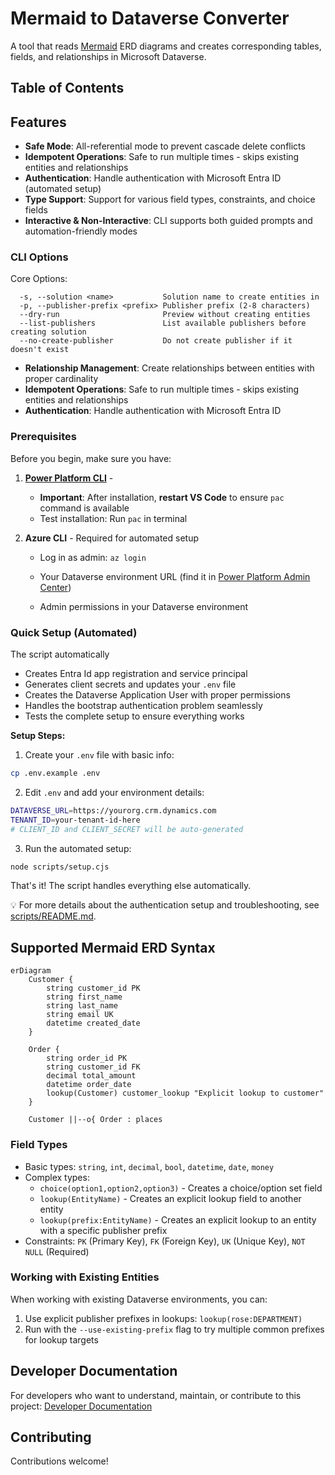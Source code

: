 # Mermaid to Dataverse Converter

A tool that reads [Mermaid](https://www.mermaidchart.com/) ERD diagrams and creates corresponding tables, fields, and relationships in Microsoft Dataverse.

## Table of Contents

## Features

- **Safe Mode**: All-referential mode to prevent cascade delete conflicts
- **Idempotent Operations**: Safe to run multiple times - skips existing entities and relationships
- **Authentication**: Handle authentication with Microsoft Entra ID (automated setup)
- **Type Support**: Support for various field types, constraints, and choice fields
- **Interactive & Non-Interactive**: CLI supports both guided prompts and automation-friendly modes
 
### CLI Options

Core Options:

```
  -s, --solution <name>           Solution name to create entities in
  -p, --publisher-prefix <prefix> Publisher prefix (2-8 characters)
  --dry-run                       Preview without creating entities
  --list-publishers               List available publishers before creating solution
  --no-create-publisher           Do not create publisher if it doesn't exist
```
- **Relationship Management**: Create relationships between entities with proper cardinality
- **Idempotent Operations**: Safe to run multiple times - skips existing entities and relationships
- **Authentication**: Handle authentication with Microsoft Entra ID


### Prerequisites

Before you begin, make sure you have:

1. **[Power Platform CLI](https://learn.microsoft.com/power-platform/developer/cli/introduction)** - 
   - **Important**: After installation, **restart VS Code** to ensure `pac` command is available
   - Test installation: Run `pac` in terminal

2. **Azure CLI** - Required for automated setup
   - Log in as admin: `az login`

   - Your Dataverse environment URL (find it in [Power Platform Admin Center](https://admin.powerplatform.microsoft.com))
   - Admin permissions in your Dataverse environment

### Quick Setup (Automated)

The script automatically

- Creates Entra Id app registration and service principal
- Generates client secrets and updates your `.env` file  
- Creates the Dataverse Application User with proper permissions
- Handles the bootstrap authentication problem seamlessly
- Tests the complete setup to ensure everything works

**Setup Steps:**

1. Create your `.env` file with basic info:
```bash
cp .env.example .env
```

2. Edit `.env` and add your environment details:
```bash
DATAVERSE_URL=https://yourorg.crm.dynamics.com
TENANT_ID=your-tenant-id-here
# CLIENT_ID and CLIENT_SECRET will be auto-generated
```

3. Run the automated setup:
```bash
node scripts/setup.cjs
```

That's it! The script handles everything else automatically.

💡 For more details about the authentication setup and troubleshooting, see [scripts/README.md](scripts/README.md).

## Supported Mermaid ERD Syntax

```mermaid
erDiagram
    Customer {
        string customer_id PK
        string first_name
        string last_name
        string email UK
        datetime created_date
    }
    
    Order {
        string order_id PK
        string customer_id FK
        decimal total_amount
        datetime order_date
        lookup(Customer) customer_lookup "Explicit lookup to customer"
    }
    
    Customer ||--o{ Order : places
```

### Field Types

- Basic types: `string`, `int`, `decimal`, `bool`, `datetime`, `date`, `money`
- Complex types:
  - `choice(option1,option2,option3)` - Creates a choice/option set field
  - `lookup(EntityName)` - Creates an explicit lookup field to another entity
  - `lookup(prefix:EntityName)` - Creates an explicit lookup to an entity with a specific publisher prefix
- Constraints: `PK` (Primary Key), `FK` (Foreign Key), `UK` (Unique Key), `NOT NULL` (Required)

### Working with Existing Entities

When working with existing Dataverse environments, you can:

1. Use explicit publisher prefixes in lookups: `lookup(rose:DEPARTMENT)` 
2. Run with the `--use-existing-prefix` flag to try multiple common prefixes for lookup targets

## Developer Documentation

For developers who want to understand, maintain, or contribute to this project: [Developer Documentation](docs/DEVELOPER.md)

## Contributing

Contributions welcome!

